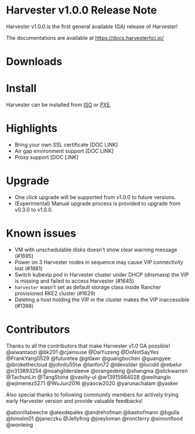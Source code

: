 # Harvester v1.0.0 Release Note

Harvester v1.0.0 is the first general available (GA) release of Harvester!

The documentations are available at https://docs.harvesterhci.io/

# Downloads


# Install

Harvester can be installed from
[ISO](https://docs.harvesterhci.io/v1.0/install/iso-install/) or
[PXE](https://docs.harvesterhci.io/v1.0/install/pxe-boot-install/).

# Highlights

* Bring your own SSL certificate [DOC LINK]
* Air gap environment support [DOC LINK]
* Proxy support [DOC LINK]

# Upgrade
* One click upgrade will be supported from v1.0.0 to future versions.
* (Experimental) Manual upgrade process is provided to upgrade from v0.3.0 to v1.0.0.

# Known issues
- VM with unschedulable disks doesn't show clear warning message (#1695)
- Power on 3 Harvester nodes in sequence may cause VIP connectivity lost (#1681)
- Switch kubevip pod in Harvester cluster under DHCP (dnsmasq) the VIP is missing and failed to access Harvester (#1645)
- `harvester` wasn't set as default storage class inside Rancher provisioned RKE2 cluster (#1629)
- Deleting a host holding the VIP in the cluster makes the VIP inaccessible (#1398)

# Contributors

Thanks to all the contributors that make Harvester v1.0 GA possible!
@aiwantaozi
@bk201
@cjainsuse
@DaiYuzeng
@DoNotSayYes
@FrankYang0529
@futuretea
@gitlawr
@guangbochen
@guangyee
@ibrokethecloud
@johnliu55tw
@lanfon72
@ldevulder
@lucidd
@mbelur
@n313893254
@noahgildersleeve
@orangedeng
@shangma
@slickwarren
@TachunLin
@TangStone
@vasiliy-ul
@w13915984028
@weihanglo
@wjimenez5271
@WuJun2016
@yaocw2020
@yarunachalam
@yasker

Also special thanks to following community members for actively trying early Harvester
version and provide valuable feedbacks!

@abonillabeeche
@alexdepalex
@andrehofman
@bashofmann
@bgulla
@himslm01
@janeczku
@Jellyfrog
@joeyloman
@roncterry
@simonflood
@wonleing
